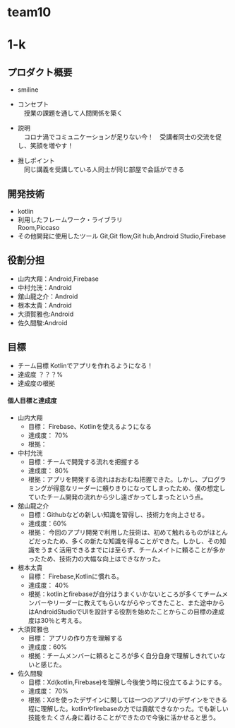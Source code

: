 # team10
# 1-k

## プロダクト概要
- smiline

- コンセプト  
　授業の課題を通して人間関係を築く

- 説明  
　コロナ渦でコミュニケーションが足りない今！　受講者同士の交流を促し、笑顔を増やす！

- 推しポイント  
　同じ講義を受講している人同士が同じ部屋で会話ができる

## 開発技術
- kotlin
- 利用したフレームワーク・ライブラリ  
  Room,Piccaso
- その他開発に使用したツール
  Git,Git flow,Git hub,Android Studio,Firebase

## 役割分担
- 山内大翔：Android,Firebase
- 中村允洸：Android
- 舘山龍之介：Android
- 根本太貴：Android
- 大須賀雅也:Android
- 佐久間駿:Android

## 目標
- チーム目標
Kotlinでアプリを作れるようになる！
- 達成度
？？？%
- 達成度の根拠

#### 個人目標と達成度  

- 山内大翔
  - 目標：  Firebase、Kotlinを使えるようになる
  - 達成度： 70%  
  - 根拠：
- 中村允洸
  - 目標：チームで開発する流れを把握する
  - 達成度： 80%  
  - 根拠：アプリを開発する流れはおおむね把握できた。しかし、プログラミングが得意なリーダーに頼りきりになってしまったため、僕の想定していたチーム開発の流れから少し遠ざかってしまったという点。
- 舘山龍之介
  - 目標：Githubなどの新しい知識を習得し、技術力を向上させる。
  - 達成度：60%
  - 根拠： 今回のアプリ開発で利用した技術は、初めて触れるものがほとんどだったため、多くの新たな知識を得ることができた。しかし、その知識をうまく活用できるまでには至らず、チームメイトに頼ることが多かったため、技術力の大幅な向上はできなかった。
- 根本太貴
  - 目標：  Firebase,Kotlinに慣れる。
  - 達成度： 40%  
  - 根拠：kotlinとfirebaseが自分はうまくいかないところが多くてチームメンバーやリーダーに教えてもらいながらやってきたこと、また途中からはAndroidStudioでUIを設計する役割を始めたことからこの目標の達成度は30％と考える。
- 大須賀雅也
  - 目標： アプリの作り方を理解する
  - 達成度：60%
  - 根拠：チームメンバーに頼るところが多く自分自身で理解しきれていないと感じた。  
- 佐久間駿
  - 目標：Xd(kotlin,Firebase)を理解し今後使う時に役立てるようにする。
  - 達成度： 70%
  - 根拠：Xdを使ったデザインに関しては一つのアプリのデザインをできる程に理解した。kotlinやfirebaseの方では貢献できなかった。でも新しい技能をたくさん身に着けることができたので今後に活かせると思う。

